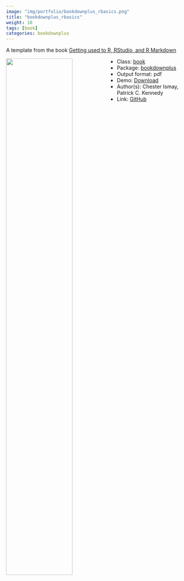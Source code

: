 ```yaml
---
image: "img/portfolio/bookdownplus_rbasics.png"
title: "bookdownplus_rbasics"
weight: 10
tags: [book]
categories: bookdownplus
---
```


A template from the book [Getting used to R, RStudio, and R Markdown](https://ismayc.github.io/rbasics-book/)

<!--more-->

<a href="../../img/portfolio/bookdownplus_rbasics.png"><img class = "jf-image-shadow" src="../../img/portfolio/bookdownplus_rbasics.png" style="display: block; margin: auto;" width="60%"  align="left"></a>

- Class: [book](../../tags/book)
- Package: [bookdownplus](bookdownplus)
- Output format: pdf
- Demo: [Download](https://pzhaonet.github.io/bookdownplus/inst2/rbasics/showcase/rbasics.pdf)
- Author(s): Chester Ismay, Patrick C. Kennedy
- Link: [GitHub](https://github.com/pzhaonet/bookdownplus)


